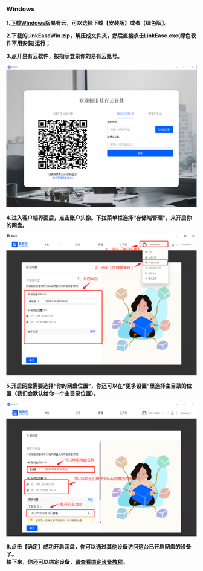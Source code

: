 ### Windows

**1.[下载Windows版](https://www.linkease.com/download/?type=Windows)易有云，可以选择下载【安装版】或者【绿色版】。**

**2.下载的LinkEaseWin.zip，解压成文件夹，然后直接点击LinkEase.exe(绿色软件不用安装)运行；**

**3.点开易有云软件，按指示登录你的易有云账号。**

![image](./image/windows/win1.jpg)


**4.进⼊客户端界⾯后，点击账户头像。下拉菜单栏选择“存储端管理”，来开启你的⽹盘。**

![jpg](./image/mac/mac4.jpg)



**5.开启⽹盘需要选择“你的⽹盘位置”，你还可以在“更多设置”⾥选择主⽬录的位置（我们会默认给你⼀个主⽬录位置）。**

![jpg](./image/mac/mac5.jpg)

**6.点击【确定】成功开启网盘，你可以通过其他设备访问这台已开启⽹盘的设备了。**  
**接下来，你还可以绑定设备，[请查看绑定设备教程](/zh/guide/linkease/install/device/qnap.md)。**
